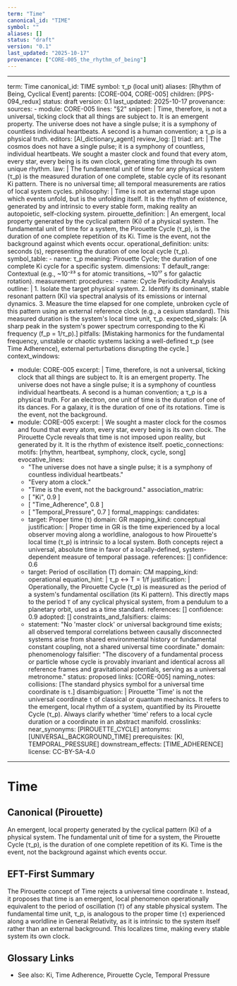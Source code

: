 ```yaml
---
term: "Time"
canonical_id: "TIME"
symbol: ""
aliases: []
status: "draft"
version: "0.1"
last_updated: "2025-10-17"
provenance: ["CORE-005_the_rhythm_of_being"]
---
```


---
term: Time
canonical_id: TIME
symbol: τ_p (local unit)
aliases: [Rhythm of Being, Cyclical Event]
parents: [CORE-004, CORE-005]
children: [PPS-094_redux]
status: draft
version: 0.1
last_updated: 2025-10-17
provenance:
  sources:
    - module: CORE-005
      lines: "§2"
      snippet: |
        Time, therefore, is not a universal, ticking clock that all things are subject to. It is an emergent property. The universe does not have a single pulse; it is a symphony of countless individual heartbeats. A second is a human convention; a τ_p is a physical truth.
  editors: [AI_dictionary_agent]
  review_log: []
triad:
  art: |
    The cosmos does not have a single pulse; it is a symphony of countless, individual heartbeats. We sought a master clock and found that every atom, every star, every being is its own clock, generating time through its own unique rhythm.
  law: |
    The fundamental unit of time for any physical system (τ_p) is the measured duration of one complete, stable cycle of its resonant Ki pattern. There is no universal time; all temporal measurements are ratios of local system cycles.
  philosophy: |
    Time is not an external stage upon which events unfold, but is the unfolding itself. It is the rhythm of existence, generated by and intrinsic to every stable form, making reality an autopoietic, self-clocking system.
pirouette_definition: |
  An emergent, local property generated by the cyclical pattern (Ki) of a physical system. The fundamental unit of time for a system, the Pirouette Cycle (τ_p), is the duration of one complete repetition of its Ki. Time is the event, not the background against which events occur.
operational_definition:
  units: seconds (s), representing the duration of one local cycle (τ_p).
  symbol_table:
    - name: τ_p
      meaning: Pirouette Cycle; the duration of one complete Ki cycle for a specific system.
      dimensions: T
      default_range: Contextual (e.g., ~10⁻²³ s for atomic transitions, ~10¹⁷ s for galactic rotation).
  measurement:
    procedures:
      - name: Cycle Periodicity Analysis
        outline: |
          1. Isolate the target physical system.
          2. Identify its dominant, stable resonant pattern (Ki) via spectral analysis of its emissions or internal dynamics.
          3. Measure the time elapsed for one complete, unbroken cycle of this pattern using an external reference clock (e.g., a cesium standard). This measured duration is the system's local time unit, τ_p.
        expected_signals: [A sharp peak in the system's power spectrum corresponding to the Ki frequency (f_p = 1/τ_p).]
        pitfalls: [Mistaking harmonics for the fundamental frequency, unstable or chaotic systems lacking a well-defined τ_p (see Time Adherence), external perturbations disrupting the cycle.]
context_windows:
  - module: CORE-005
    excerpt: |
      Time, therefore, is not a universal, ticking clock that all things are subject to. It is an emergent property. The universe does not have a single pulse; it is a symphony of countless individual heartbeats. A second is a human convention; a τ_p is a physical truth. For an electron, one unit of time is the duration of one of its dances. For a galaxy, it is the duration of one of its rotations. Time is the event, not the background.
  - module: CORE-005
    excerpt: |
      We sought a master clock for the cosmos and found that every atom, every star, every being is its own clock. The Pirouette Cycle reveals that time is not imposed upon reality, but generated by it. It is the rhythm of existence itself.
poetic_connections:
  motifs: [rhythm, heartbeat, symphony, clock, cycle, song]
  evocative_lines:
    - "The universe does not have a single pulse; it is a symphony of countless individual heartbeats."
    - "Every atom a clock."
    - "Time is the event, not the background."
  association_matrix:
    - [ "Ki", 0.9 ]
    - [ "Time_Adherence", 0.8 ]
    - [ "Temporal_Pressure", 0.7 ]
formal_mappings:
  candidates:
    - target: Proper time (τ)
      domain: GR
      mapping_kind: conceptual
      justification: |
        Proper time in GR is the time experienced by a local observer moving along a worldline, analogous to how Pirouette's local time (τ_p) is intrinsic to a local system. Both concepts reject a universal, absolute time in favor of a locally-defined, system-dependent measure of temporal passage.
      references: []
      confidence: 0.6
    - target: Period of oscillation (T)
      domain: CM
      mapping_kind: operational
      equation_hint: |
        τ_p ↔ T = 1/f
      justification: |
        Operationally, the Pirouette Cycle (τ_p) is measured as the period of a system's fundamental oscillation (its Ki pattern). This directly maps to the period `T` of any cyclical physical system, from a pendulum to a planetary orbit, used as a time standard.
      references: []
      confidence: 0.9
  adopted: []
constraints_and_falsifiers:
  claims:
    - statement: "No 'master clock' or universal background time exists; all observed temporal correlations between causally disconnected systems arise from shared environmental history or fundamental constant coupling, not a shared universal time coordinate."
      domain: phenomenology
      falsifier: "The discovery of a fundamental process or particle whose cycle is provably invariant and identical across all reference frames and gravitational potentials, serving as a universal metronome."
      status: proposed
      links: [CORE-005]
naming_notes:
  collisions: [The standard physics symbol for a universal time coordinate is `t`.]
  disambiguation: |
    Pirouette 'Time' is not the universal coordinate `t` of classical or quantum mechanics. It refers to the emergent, local rhythm of a system, quantified by its Pirouette Cycle (τ_p). Always clarify whether 'time' refers to a local cycle duration or a coordinate in an abstract manifold.
crosslinks:
  near_synonyms: [PIROUETTE_CYCLE]
  antonyms: [UNIVERSAL_BACKGROUND_TIME]
  prerequisites: [KI, TEMPORAL_PRESSURE]
  downstream_effects: [TIME_ADHERENCE]
license: CC-BY-SA-4.0
---

# Time

## Canonical (Pirouette)
An emergent, local property generated by the cyclical pattern (Ki) of a physical system. The fundamental unit of time for a system, the Pirouette Cycle (τ_p), is the duration of one complete repetition of its Ki. Time is the event, not the background against which events occur.

## EFT-First Summary
The Pirouette concept of Time rejects a universal time coordinate `t`. Instead, it proposes that time is an emergent, local phenomenon operationally equivalent to the period of oscillation (`T`) of any stable physical system. The fundamental time unit, τ_p, is analogous to the proper time (`τ`) experienced along a worldline in General Relativity, as it is intrinsic to the system itself rather than an external background. This localizes time, making every stable system its own clock.

## Glossary Links
- See also: Ki, Time Adherence, Pirouette Cycle, Temporal Pressure